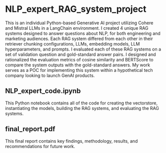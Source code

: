 # NLP_expert_RAG_system_project
This is an individual Python-based Generative AI project utilizing Cohere and Mistral LLMs in a LangChain environment. I created 4 unique RAG systems designed to answer questions about NLP, for both engineering and marketing audiences. Each RAG system differed from each other in their retriever chunking configurations, LLMs, embedding models, LLM hyperparameters, and prompts. I evaluated each of these RAG systems on a set of validation question and gold-standard answer pairs. I designed and rationalized the evaluation metrics of cosine similarity and BERTScore to compare the system outputs with the gold-standard answers. My work serves as a POC for implementing this system within a hypothetical tech company looking to launch GenAI products.

## NLP_expert_code.ipynb
This Python notebook contains all of the code for creating the vectorstore, instantiating the models, building the RAG systems, and evaluating the RAG systems.

## final_report.pdf
This final report contains key findings, methodology, results, and recommendations for future work.
